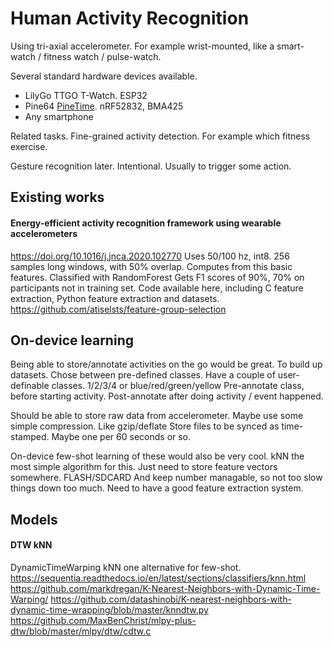 
# Human Activity Recognition

Using tri-axial accelerometer.
For example wrist-mounted, like a smart-watch / fitness watch / pulse-watch.

Several standard hardware devices available.

- LilyGo TTGO T-Watch. ESP32
- Pine64 [PineTime](https://www.pine64.org/pinetime/). nRF52832, BMA425
- Any smartphone

Related tasks.
Fine-grained activity detection.
For example which fitness exercise.

Gesture recognition later.
Intentional. Usually to trigger some action.

## Existing works


#### Energy-efficient activity recognition framework using wearable accelerometers
https://doi.org/10.1016/j.jnca.2020.102770
Uses 50/100 hz, int8. 256 samples long windows, with 50% overlap.
Computes from this basic features.
Classified with RandomForest
Gets F1 scores of 90%, 70% on participants not in training set.
Code available here, including C feature extraction, Python feature extraction and datasets.
https://github.com/atiselsts/feature-group-selection


## On-device learning

Being able to store/annotate activities on the go would be great.
To build up datasets.
Chose between pre-defined classes.
Have a couple of user-definable classes.
1/2/3/4 or blue/red/green/yellow 
Pre-annotate class, before starting activity. 
Post-annotate after doing activity / event happened.

Should be able to store raw data from accelerometer.
Maybe use some simple compression. Like gzip/deflate
Store files to be synced as time-stamped.
Maybe one per 60 seconds or so.

On-device few-shot learning of these would also be very cool.
kNN the most simple algorithm for this.
Just need to store feature vectors somewhere. FLASH/SDCARD
And keep number managable, so not too slow things down too much.
Need to have a good feature extraction system.

## Models

#### DTW kNN

DynamicTimeWarping kNN one alternative for few-shot.
https://sequentia.readthedocs.io/en/latest/sections/classifiers/knn.html
https://github.com/markdregan/K-Nearest-Neighbors-with-Dynamic-Time-Warping/
https://github.com/datashinobi/K-nearest-neighbors-with-dynamic-time-wrapping/blob/master/knndtw.py
https://github.com/MaxBenChrist/mlpy-plus-dtw/blob/master/mlpy/dtw/cdtw.c
